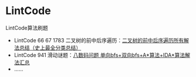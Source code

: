 # LintCode
LintCode算法刷题

- LintCode 66 67 1783 二叉树的前中后序遍历：[二叉树的前中后序遍历所有解法总结（史上最全分类总结）](https://blog.csdn.net/zhuiyisinian/article/details/107946790)
- LintCode 941 滑动谜题：[八数码问题 单向bfs+双向bfs+A\*算法+IDA\*算法解法汇总](https://blog.csdn.net/zhuiyisinian/article/details/108585591)
- ......

